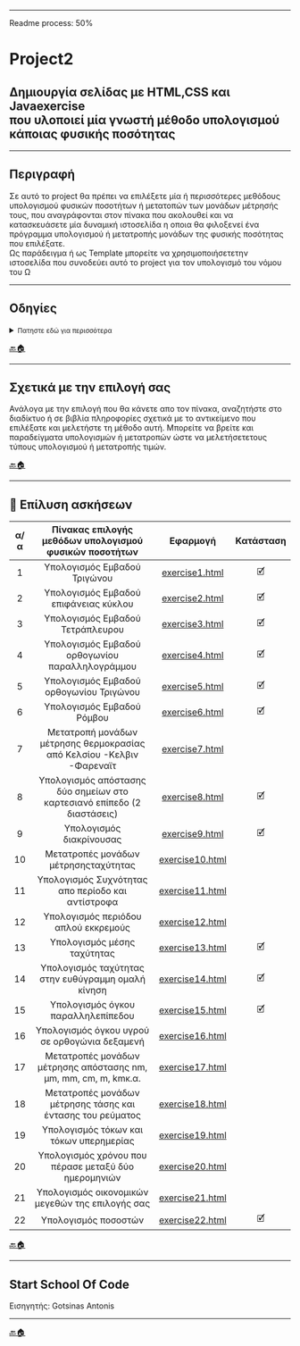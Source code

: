 --------------------------------------------------------------------------------------------------------------
Readme process: 50%

# Project2 #

## Δημιουργία σελίδας με HTML,CSS και Javaexercise <br/> που υλοποιεί μία γνωστή μέθοδο υπολογισμού κάποιας φυσικής ποσότητας ##

----------------------------------------------------------------------------------------------------------------

## Περιγραφή ##

Σε αυτό το project θα πρέπει να επιλέξετε μία ή περισσότερες μεθόδους υπολογισμού φυσικών ποσοτήτων ή μετατοπών των μονάδων μέτρησής τους,
που αναγράφονται στον πίνακα που ακολουθεί και να κατασκευάσετε μία δυναμική ιστοσελίδα η οποια θα φιλοξενεί ένα πρόγραμμα υπολογισμού ή μετατροπής
μονάδων της φυσικής ποσότητας που επιλέξατε.<br/>
Ως παράδειγμα ή ως Template μπορείτε να χρησιμοποιήσετετην ιστοσελίδα που συνοδεύει αυτό το project για  τον υπολογισμό του νόμου του Ω

----------------------------------------------------------------------------------------------------------------

## Οδηγίες ##

<details>
<summary> <small>Πατηστε εδώ για περισσότερα</small></summary>

1. Για την φυσική ποσότητα που θα επιλέξετε πρέπει να δημιουργήσετε ένα αρχείο javaexercise με  κατάληξη .html <br/>
και  μέσα  σε  αυτό να  υλοποιήσετε  μία  συνάρτηση υπολογισμού ή μετατροπής μονάδωναυτής της φυσικής ποσότητας<br/>
η οποία θα δέχεται παραμέτρους γνωστών μεταβλητών και θα επιστρέφει το αποτέλεσμα του υπολογισμού ή της μετατροπής. <br/>
Το όνομα του αρχείου είναι δική σας επιλογή.

2. Για το αρχείο που περιέχει τις συναρτήσεις να δημιουργήσετε ένα αρχείο κειμένου ή άλλης μορφής της επιλογής σας <br/>
μέσα στο οποίο θα γράψετε ένα reference της συνάρτησης  ή  των  συναρτήσεων  που  υλοποιήσατε  μέσα  στο  αρχείο js. <br/>
Χρησιμοποιήστε το αρχείο OhmsReference.txt που συνοδεύει το παράδειγμα με το νόμο του Ωμ <br/>
για να πάρετε μία ιδέα πως πρεπει να δημιουργήσετε αυτό το reference.<br/>

3. Η ιστοσελίδασας που θα φιλοξενήσει το πρόγραμμα υπολογισμού της φυσικής ποσότητας πουεπιλέξατε θα πρέπει να έχει ένα γραφικό περιβάλλον διεπαφής
με το χρήστη μέσω του οποίου αυτός θα μπορεί να εισαγάγει τις γνωστές τιμές των παραμέτρων που θα λάβουν μέρος στη συνάρτηση υπολογισμού ή μετατροπής
και με το πάτημα κάποιου πλήκτρου να εκτελείται ο υπολογισμός και το αποτέλεσμα να εμφανίζεται σε κάποιο στοιχείο της επιλογής σας.<br/>
Πάρτε ως παράδειγμα τη σελίδα index.htmlπουσυνοδεύει το παράδειγμα με το νόμο του Ωμ.<br/>
***ΜΗΝ ΞΕΧΑΣΕΤΕ*** να γράψετε ένα μικρό κομμάτι θεωρίας που σχετίζεται με τους τύπους και τις τεχνικές που χρησιμοποιήσατε.

4. Η μορφοποίηση cssκαι ο σχηματισμός της σελίδας σας είναι καθαρά δική σας επιλογή απλά προσπαθήστε να κάνετε τη σελίδα σας όσο πιο λειτουργική και ευπαρουσίαστη μπορείτε.

| α/α | Πίνακας επιλογής μεθόδων υπολογισμού φυσικών ποσοτήτων  |
| :---: | :---: |
| 1 | Υπολογισμός Εμβαδού Τριγώνου |
| 2 | Υπολογισμός Εμβαδού επιφάνειας κύκλου |
| 3 | Υπολογισμός Εμβαδού Τετράπλευρου |
| 4 | Υπολογισμός Εμβαδού ορθογωνίου παραλληλογράμμου |
| 5 | Υπολογισμός Εμβαδού ορθογωνίου Τριγώνου |
| 6 | Υπολογισμός Εμβαδού Ρόμβου
| 7 | Μετατροπή μονάδων μέτρησης θερμοκρασίας από Κελσίου -Κελβιν -Φαρεναϊτ
| 8 | Υπολογισμός απόστασης δύο σημείων στο καρτεσιανό επίπεδο (2 διαστάσεις)
| 9 | Υπολογισμός διακρίνουσας
| 10 | Μετατροπές μονάδων μέτρησηςταχύτητας |
| 11 | Υπολογισμός Συχνότητας απο περίοδο και αντίστροφα |
| 12 | Υπολογισμός περιόδου απλού εκκρεμούς |
| 13 | Υπολογισμός μέσης ταχύτητας |
| 14 | Υπολογισμός ταχύτητας στην ευθύγραμμη ομαλή κίνηση |
| 15 | Υπολογισμός όγκου παραλληλεπίπεδου |
| 16 | Υπολογισμός όγκου υγρού σε ορθογώνια δεξαμενή |
| 17 | Μετατροπές μονάδων μέτρησης απόστασης nm, μm, mm, cm, m, kmκ.α. |
| 18 | Μετατροπές μονάδων μέτρησης τάσης και έντασης του ρεύματος |
| 19 | Υπολογισμός τόκων και τόκων υπερημερίας |
| 20 | Υπολογισμός χρόνου που πέρασε μεταξύ δύο ημερομηνιών |
| 21 | Υπολογισμός οικονομικών μεγεθών της επιλογής σας  |
| 22 | Υπολογισμός ποσοστών  |

#### Επιλέξτε το δικό σας υπολογισμό ή μετατροπή μονάδων που μπορεί να γνωρίζεται από τις σπουδές σας αλλιώς αναζητήστε στο διαδίκτυο διάφορα είδη υπολογισμών και μετατροπών που θα μπορούσατε να τα εφαρμόσετε σε αυτό το project

</details>

[🔙🏠](#project2)

----------------------------------------------------------------------------------------------------------------

## Σχετικά με την επιλογή σας ##

Ανάλογα με την επιλογή που θα κάνετε απο τον πίνακα, αναζητήστε στο διαδίκτυο ή σε βιβλία πληροφορίες σχετικά με το αντικείμενο που επιλέξατε
και μελετήστε τη μέθοδο αυτή. Μπορείτε να βρείτε και παραδείγματα υπολογισμών ή μετατροπών ώστε να μελετήσετετους τύπους υπολογισμού ή μετατροπής τιμών.

[🔙🏠](#project2)

----------------------------------------------------------------------------------------------------------------

## 🧮 Επίλυση ασκήσεων ##

| α/α | Πίνακας επιλογής μεθόδων υπολογισμού φυσικών ποσοτήτων  | Εφαρμογή | Κατάσταση |
| :---: | :---: | :---: | :---: |
| 1 | Υπολογισμός Εμβαδού Τριγώνου | [exercise1.html](#exercise1) | 🗹 |
| 2 | Υπολογισμός Εμβαδού επιφάνειας κύκλου | [exercise2.html](#exercise2) | 🗹 |
| 3 | Υπολογισμός Εμβαδού Τετράπλευρου | [exercise3.html](#exercise3) | 🗹 |
| 4 | Υπολογισμός Εμβαδού ορθογωνίου παραλληλογράμμου | [exercise4.html](#exercise4) | 🗹 |
| 5 | Υπολογισμός Εμβαδού ορθογωνίου Τριγώνου | [exercise5.html](#exercise5) | 🗹 |
| 6 | Υπολογισμός Εμβαδού Ρόμβου | [exercise6.html](#exercise6) | 🗹 |
| 7 | Μετατροπή μονάδων μέτρησης θερμοκρασίας από Κελσίου -Κελβιν -Φαρεναϊτ | [exercise7.html](#exercise7) |
| 8 | Υπολογισμός απόστασης δύο σημείων στο καρτεσιανό επίπεδο (2 διαστάσεις) | [exercise8.html](#exercise8) | 🗹 |
| 9 | Υπολογισμός διακρίνουσας | [exercise9.html](#exercise9) | 🗹 |
| 10 | Μετατροπές μονάδων μέτρησηςταχύτητας | [exercise10.html](#exercise10) |
| 11 | Υπολογισμός Συχνότητας απο περίοδο και αντίστροφα | [exercise11.html](#exercise1) |
| 12 | Υπολογισμός περιόδου απλού εκκρεμούς | [exercise12.html](#exercise12) |
| 13 | Υπολογισμός μέσης ταχύτητας | [exercise13.html](#exercise13) | 🗹 |
| 14 | Υπολογισμός ταχύτητας στην ευθύγραμμη ομαλή κίνηση | [exercise14.html](#exercise14) | 🗹 |
| 15 | Υπολογισμός όγκου παραλληλεπίπεδου | [exercise15.html](#exercise15) | 🗹 |
| 16 | Υπολογισμός όγκου υγρού σε ορθογώνια δεξαμενή | [exercise16.html](#exercise16) |
| 17 | Μετατροπές μονάδων μέτρησης απόστασης nm, μm, mm, cm, m, kmκ.α. | [exercise17.html](#exercise17) |
| 18 | Μετατροπές μονάδων μέτρησης τάσης και έντασης του ρεύματος | [exercise18.html](#exercise18) |
| 19 | Υπολογισμός τόκων και τόκων υπερημερίας | [exercise19.html](#exercise19) |
| 20 | Υπολογισμός χρόνου που πέρασε μεταξύ δύο ημερομηνιών | [exercise20.html](#exercise20) |
| 21 | Υπολογισμός οικονομικών μεγεθών της επιλογής σας  | [exercise21.html](#exercise21) |
| 22 | Υπολογισμός ποσοστών  | [exercise22.html](#exercise1) | 🗹 |

[🔙🏠](#project2)

----------------------------------------------------------------------------------------------------------------

## Start School Of Code ##

Εισηγητής: Gotsinas Antonis

----------------------------------------------------------------------------------------------------------------

[🔙🏠](#project2)
